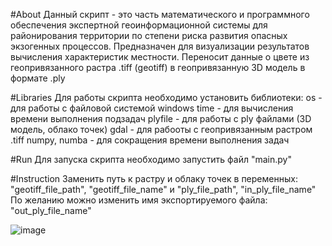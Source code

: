 #About 
Данный скрипт - это часть  математического и программного обеспечения экспертной геоинформационной системы для районирования территории по степени риска развития опасных экзогенных процессов.
Предназначен для визуализации результатов вычисления характеристик местности. Переносит данные о цвете из геопривязанного растра .tiff (geotiff) в геопривязанную 3D модель в формате .ply

#Libraries
Для работы скрипта необходимо установить библиотеки: 
os - для работы с файловой системой windows
time - для вычисления времени выполнения подзадач
plyfile - для работы с ply файлами (3D модель, облако точек)
gdal - для рабооты с геопривязанным растром .tiff
numpy, numba - для сокращения времени выполнения задач

#Run 
Для запуска скрипта необходимо запустить файл "main.py"

#Instruction 
Заменить путь к растру и облаку точек в переменных:
"geotiff_file_path", "geotiff_file_name"
и "ply_file_path", "in_ply_file_name"
По желанию можно изменить имя экспортируемого файла:
"out_ply_file_name"

![image](https://user-images.githubusercontent.com/58412734/112442173-89163480-8d86-11eb-8f7c-de2390174ef3.png)
